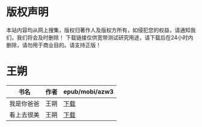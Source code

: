 # 版权声明

本站内容均从网上搜集，版权归著作人及版权方所有，如侵犯您的权益，请通知我们，我们将会及时删除！ 下载链接仅供宽带测试研究用途，请下载后在24小时内删除，请勿用于商业目的。请支持正版！

# 王朔

| 书名 | 作者 | epub/mobi/azw3 |
| --- | --- | --- |
| 我是你爸爸 | 王朔 | [下载](https://url89.ctfile.com/f/31084289-1357034359-948c8d?p=8866) |
| 看上去很美 | 王朔 | [下载](https://url89.ctfile.com/f/31084289-1357033921-bcef4d?p=8866) |
